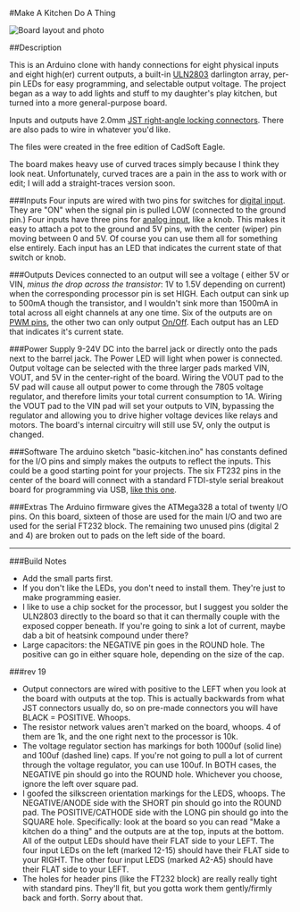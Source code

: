 #Make A Kitchen Do A Thing

![Board layout and photo](http://dl.dropbox.com/u/126001/circuits/kitchen-layout_and_board.jpg)


##Description

This is an Arduino clone with handy connections for eight physical inputs and eight high(er) current outputs, a built-in [ULN2803](http://www.ti.com/lit/ds/symlink/uln2803a.pdf) darlington array, per-pin LEDs for easy programming, and selectable output voltage.  The project began as a way to add lights and stuff to my daughter's play kitchen, but turned into a more general-purpose board.

Inputs and outputs have 2.0mm [JST right-angle locking connectors](http://media.digikey.com/pdf/Data%20Sheets/JST%20PDFs/PH%20Series.pdf).  There are also pads to wire in whatever you'd like.

The files were created in the free edition of CadSoft Eagle.

The board makes heavy use of curved traces simply because I think they look neat.  Unfortunately, curved traces are a pain in the ass to work with or edit;   I will add a straight-traces version soon.

###Inputs
Four inputs are wired with two pins for switches for [digital input](http://arduino.cc/en/Reference/digitalRead).  They are "ON" when the signal pin is pulled LOW (connected to the ground pin.) Four inputs have three pins for [analog input](http://arduino.cc/en/Reference/analogRead), like a knob.  This makes it easy to attach a pot to the ground and 5V pins, with the center (wiper) pin moving between 0 and 5V.  Of course you can use them all for something else entirely.  Each input has an LED that indicates the current state of that switch or knob.

###Outputs
Devices connected to an output will see a voltage ( either 5V or VIN, *minus the drop across the transistor*: 1V to 1.5V depending on current) when the corresponding processor pin is set HIGH.  Each output can sink up to 500mA though the transistor, and I wouldn't sink more than 1500mA in total across all eight channels at any one time.  Six of the outputs are on [PWM pins](http://arduino.cc/en/Reference/analogWrite), the other two can only output [On/Off](http://arduino.cc/en/Reference/digitalWrite).  Each output has an LED that indicates it's current state.

###Power
Supply 9-24V DC into the barrel jack or directly onto the pads next to the barrel jack.  The Power LED will light when power is connected.
Output voltage can be selected with the three larger pads marked VIN, VOUT, and 5V in the center-right of the board.
Wiring the VOUT pad to the 5V pad will cause all output power to come through the 7805 voltage regulator, and therefore limits your total current consumption to 1A.
Wiring the VOUT pad to the VIN pad will set your outputs to VIN, bypassing the regulator and allowing you to drive higher voltage devices like relays and motors.  The board's internal circuitry will still use 5V, only the output is changed.

###Software
The arduino sketch "basic-kitchen.ino" has constants defined for the I/O pins and simply makes the outputs to reflect the inputs.  This could be a good starting point for your projects.
The six FT232 pins in the center of the board will connect with a standard FTDI-style serial breakout board for programming via USB, [like this one](http://www.sparkfun.com/products/9716).

###Extras
The Arduino firmware gives the ATMega328 a total of twenty I/O pins.  On this board, sixteen of those are used for the main I/O and two are used for the serial FT232 block.  The remaining two unused pins (digital 2 and 4) are broken out to pads on the left side of the board.

----

###Build Notes
* Add the small parts first.
* If you don't like the LEDs, you don't need to install them.   They're just to make programming easier.
* I like to use a chip socket for the processor, but I suggest you solder the ULN2803 directly to the board so that it can thermally couple with the exposed copper beneath.  If you're going to sink a lot of current, maybe dab a bit of heatsink compound under there?
* Large capacitors:  the NEGATIVE pin goes in the ROUND hole.  The positive can go in either square hole, depending on the size of the cap.

###rev 19
* Output connectors are wired with positive to the LEFT when you look at the board with outputs at the top.  This is actually backwards from what JST connectors usually do, so on pre-made connectors you will have BLACK = POSITIVE.  Whoops.
* The resistor network values aren't marked on the board, whoops.  4 of them are 1k, and the one right next to the processor is 10k.
* The voltage regulator section has markings for both 1000uf (solid line) and 100uf (dashed line) caps. If you're not going to pull a lot of current through the voltage regulator, you can use 100uf.  In BOTH cases, the NEGATIVE pin should go into the ROUND hole.  Whichever you choose, ignore the left over square pad.
* I goofed the silkscreen orientation markings for the LEDS, whoops.  The NEGATIVE/ANODE side with the SHORT pin should go into the ROUND pad.  The POSITIVE/CATHODE side with the LONG pin should go into the SQUARE hole.
Specifically: look at the board so you can read "Make a kitchen do a thing" and the outputs are at the top, inputs at the bottom.   All of the output LEDs should have their FLAT side to your LEFT.  The four input LEDs on the left (marked 12-15) should have their FLAT side to your RIGHT.  The other four input LEDS (marked A2-A5) should have their FLAT side to your LEFT.    
* The holes for header pins (like the FT232 block) are really really tight with standard pins.  They'll fit, but you gotta work them gently/firmly back and forth.  Sorry about that.